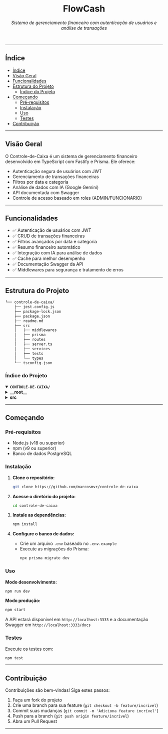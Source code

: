<div id="top">

<!-- CABEÇALHO ESTILO CLÁSSICO -->
<div align="center">


# FlowCash

<em>Sistema de gerenciamento financeiro com autenticação de usuários e análise de transações</em>


</div>
<br>

---

## Índice

- [Índice](#índice)
- [Visão Geral](#visão-geral)
- [Funcionalidades](#funcionalidades)
- [Estrutura do Projeto](#estrutura-do-projeto)
    - [Índice do Projeto](#índice-do-projeto)
- [Começando](#começando)
    - [Pré-requisitos](#pré-requisitos)
    - [Instalação](#instalação)
    - [Uso](#uso)
    - [Testes](#testes)
- [Contribuição](#contribuição)

---

## Visão Geral

O Controle-de-Caixa é um sistema de gerenciamento financeiro desenvolvido em TypeScript com Fastify e Prisma. Ele oferece:

- Autenticação segura de usuários com JWT
- Gerenciamento de transações financeiras
- Filtros por data e categoria
- Análise de dados com IA (Google Gemini)
- API documentada com Swagger
- Controle de acesso baseado em roles (ADMIN/FUNCIONARIO)

---

## Funcionalidades

- ✅ Autenticação de usuários com JWT
- ✅ CRUD de transações financeiras
- ✅ Filtros avançados por data e categoria
- ✅ Resumo financeiro automático
- ✅ Integração com IA para análise de dados
- ✅ Cache para melhor desempenho
- ✅ Documentação Swagger da API
- ✅ Middlewares para segurança e tratamento de erros

---

## Estrutura do Projeto

```sh
└── controle-de-caixa/
    ├── jest.config.js
    ├── package-lock.json
    ├── package.json
    ├── readme.md
    ├── src
    │   ├── middlewares
    │   ├── prisma
    │   ├── routes
    │   ├── server.ts
    │   ├── services
    │   ├── tests
    │   └── types
    └── tsconfig.json
```

### Índice do Projeto

<details open>
	<summary><b><code>CONTROLE-DE-CAIXA/</code></b></summary>
	<!-- __root__ Submodule -->
	<details>
		<summary><b>__root__</b></summary>
		<blockquote>
			<div class='directory-path' style='padding: 8px 0; color: #666;'>
				<code><b>⦿ __root__</b></code>
			<table style='width: 100%; border-collapse: collapse;'>
			<thead>
				<tr style='background-color: #f8f9fa;'>
					<th style='width: 30%; text-align: left; padding: 8px;'>Arquivo</th>
					<th style='text-align: left; padding: 8px;'>Descrição</th>
				</tr>
			</thead>
				<tr style='border-bottom: 1px solid #eee;'>
					<td style='padding: 8px;'><b><a href='https://github.com/marcosmvr/controle-de-caixa/blob/master/tsconfig.json'>tsconfig.json</a></b></td>
					<td style='padding: 8px;'>Configura o compilador TypeScript com opções estritas para melhor qualidade de código</td>
				</tr>
				<tr style='border-bottom: 1px solid #eee;'>
					<td style='padding: 8px;'><b><a href='https://github.com/marcosmvr/controle-de-caixa/blob/master/package-lock.json'>package-lock.json</a></b></td>
					<td style='padding: 8px;'>Garante versões consistentes de todas as dependências</td>
				</tr>
				<tr style='border-bottom: 1px solid #eee;'>
					<td style='padding: 8px;'><b><a href='https://github.com/marcosmvr/controle-de-caixa/blob/master/package.json'>package.json</a></b></td>
					<td style='padding: 8px;'>Configura o projeto com dependências principais e scripts</td>
				</tr>
				<tr style='border-bottom: 1px solid #eee;'>
					<td style='padding: 8px;'><b><a href='https://github.com/marcosmvr/controle-de-caixa/blob/master/jest.config.js'>jest.config.js</a></b></td>
					<td style='padding: 8px;'>Configura o ambiente de testes com Jest e TypeScript</td>
				</tr>
			</table>
		</blockquote>
	</details>
	<!-- src Submodule -->
	<details>
		<summary><b>src</b></summary>
		<blockquote>
			<div class='directory-path' style='padding: 8px 0; color: #666;'>
				<code><b>⦿ src</b></code>
			<table style='width: 100%; border-collapse: collapse;'>
			<thead>
				<tr style='background-color: #f8f9fa;'>
					<th style='width: 30%; text-align: left; padding: 8px;'>Arquivo</th>
					<th style='text-align: left; padding: 8px;'>Descrição</th>
				</tr>
			</thead>
				<tr style='border-bottom: 1px solid #eee;'>
					<td style='padding: 8px;'><b><a href='https://github.com/marcosmvr/controle-de-caixa/blob/master/src/server.ts'>server.ts</a></b></td>
					<td style='padding: 8px;'>Configuração principal do servidor Fastify</td>
				</tr>
			</table>
			<!-- routes Submodule -->
			<details>
				<summary><b>routes</b></summary>
				<blockquote>
					<div class='directory-path' style='padding: 8px 0; color: #666;'>
						<code><b>⦿ src.routes</b></code>
					<table style='width: 100%; border-collapse: collapse;'>
					<thead>
						<tr style='background-color: #f8f9fa;'>
							<th style='width: 30%; text-align: left; padding: 8px;'>Arquivo</th>
							<th style='text-align: left; padding: 8px;'>Descrição</th>
						</tr>
					</thead>
						<tr style='border-bottom: 1px solid #eee;'>
							<td style='padding: 8px;'><b><a href='https://github.com/marcosmvr/controle-de-caixa/blob/master/src/routes/cashRegisterAuthRoutes.ts'>cashRegisterAuthRoutes.ts</a></b></td>
							<td style='padding: 8px;'>Rotas de autenticação e usuários</td>
						</tr>
						<tr style='border-bottom: 1px solid #eee;'>
							<td style='padding: 8px;'><b><a href='https://github.com/marcosmvr/controle-de-caixa/blob/master/src/routes/cashRegisterRoutes.ts'>cashRegisterRoutes.ts</a></b></td>
							<td style='padding: 8px;'>Rotas para gerenciamento de transações</td>
						</tr>
					</table>
				</blockquote>
			</details>
			<!-- services Submodule -->
			<details>
				<summary><b>services</b></summary>
				<blockquote>
					<div class='directory-path' style='padding: 8px 0; color: #666;'>
						<code><b>⦿ src.services</b></code>
					<table style='width: 100%; border-collapse: collapse;'>
					<thead>
						<tr style='background-color: #f8f9fa;'>
							<th style='width: 30%; text-align: left; padding: 8px;'>Arquivo</th>
							<th style='text-align: left; padding: 8px;'>Descrição</th>
						</tr>
					</thead>
						<tr style='border-bottom: 1px solid #eee;'>
							<td style='padding: 8px;'><b><a href='https://github.com/marcosmvr/controle-de-caixa/blob/master/src/services/geminiService.ts'>geminiService.ts</a></b></td>
							<td style='padding: 8px;'>Serviço de análise de dados com Gemini AI</td>
						</tr>
					</table>
				</blockquote>
			</details>
			<!-- middlewares Submodule -->
			<details>
				<summary><b>middlewares</b></summary>
				<blockquote>
					<div class='directory-path' style='padding: 8px 0; color: #666;'>
						<code><b>⦿ src.middlewares</b></code>
					<table style='width: 100%; border-collapse: collapse;'>
					<thead>
						<tr style='background-color: #f8f9fa;'>
							<th style='width: 30%; text-align: left; padding: 8px;'>Arquivo</th>
							<th style='text-align: left; padding: 8px;'>Descrição</th>
						</tr>
					</thead>
						<tr style='border-bottom: 1px solid #eee;'>
							<td style='padding: 8px;'><b><a href='https://github.com/marcosmvr/controle-de-caixa/blob/master/src/middlewares/onlyAdmin.ts'>onlyAdmin.ts</a></b></td>
							<td style='padding: 8px;'>Middleware para restrição de acesso a admins</td>
						</tr>
						<tr style='border-bottom: 1px solid #eee;'>
							<td style='padding: 8px;'><b><a href='https://github.com/marcosmvr/controle-de-caixa/blob/master/src/middlewares/verifyJWT.ts'>verifyJWT.ts</a></b></td>
							<td style='padding: 8px;'>Middleware de autenticação JWT</td>
						</tr>
						<tr style='border-bottom: 1px solid #eee;'>
							<td style='padding: 8px;'><b><a href='https://github.com/marcosmvr/controle-de-caixa/blob/master/src/middlewares/cache.ts'>cache.ts</a></b></td>
							<td style='padding: 8px;'>Middleware de cache para melhor desempenho</td>
						</tr>
						<tr style='border-bottom: 1px solid #eee;'>
							<td style='padding: 8px;'><b><a href='https://github.com/marcosmvr/controle-de-caixa/blob/master/src/middlewares/errorHandler.ts'>errorHandler.ts</a></b></td>
							<td style='padding: 8px;'>Tratamento centralizado de erros</td>
						</tr>
					</table>
				</blockquote>
			</details>
		</blockquote>
	</details>
</details>

---

## Começando

### Pré-requisitos

- Node.js (v18 ou superior)
- npm (v9 ou superior)
- Banco de dados PostgreSQL

### Instalação

1. **Clone o repositório:**
    ```sh
    git clone https://github.com/marcosmvr/controle-de-caixa
    ```

2. **Acesse o diretório do projeto:**
    ```sh
    cd controle-de-caixa
    ```

3. **Instale as dependências:**
    ```sh
    npm install
    ```

4. **Configure o banco de dados:**
   - Crie um arquivo `.env` baseado no `.env.example`
   - Execute as migrações do Prisma:
     ```sh
     npx prisma migrate dev
     ```

### Uso

**Modo desenvolvimento:**
```sh
npm run dev
```

**Modo produção:**
```sh
npm start
```

A API estará disponível em `http://localhost:3333` e a documentação Swagger em `http://localhost:3333/docs`

### Testes

Execute os testes com:
```sh
npm test
```

---


## Contribuição

Contribuições são bem-vindas! Siga estes passos:

1. Faça um fork do projeto
2. Crie uma branch para sua feature (`git checkout -b feature/incrivel`)
3. Commit suas mudanças (`git commit -m 'Adiciona feature incrível'`)
4. Push para a branch (`git push origin feature/incrivel`)
5. Abra um Pull Request

---

